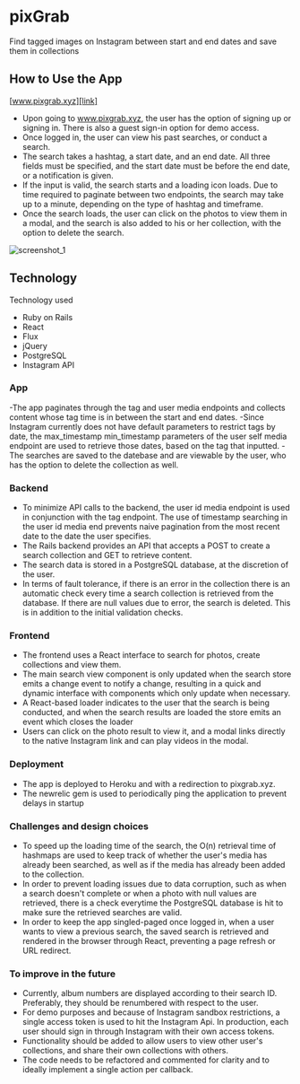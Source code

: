 # pixGrab
Find tagged images on Instagram between start and end dates and save them in collections

## How to Use the App
[www.pixgrab.xyz][link]

[link]: www.pixgrab.xyz

- Upon going to www.pixgrab.xyz, the user has the option of signing up or signing in. There is also a guest sign-in option for demo access.
- Once logged in, the user can view his past searches, or conduct a search.
- The search takes a hashtag, a start date, and an end date. All three fields must be specified, and the start date must be before the end date, or a notification is given.
- If the input is valid, the search starts and a loading icon loads. Due to time required to paginate between two endpoints, the search may take up to a minute, depending on the type of hashtag and timeframe.
- Once the search loads, the user can click on the photos to view them in a modal, and the search is also added to his or her collection, with the option to delete the search.

![screenshot_1]

[screenshot_1]: http://res.cloudinary.com/danlau168/image/upload/v1449817150/Screen_Shot_2015-12-10_at_10.58.26_PM_fytppn.png

## Technology
Technology used
- Ruby on Rails
- React
- Flux
- jQuery
- PostgreSQL
- Instagram API

### App
-The app paginates through the tag and user media endpoints and collects content whose tag time is in between the start and end dates.
-Since Instagram currently does not have default parameters to restrict tags by date, the max_timestamp min_timestamp parameters of the user self media endpoint are used to retrieve those dates, based on the tag that inputted.
-The searches are saved to the datebase and are viewable by the user, who has the option to delete the collection as well.

### Backend
- To minimize API calls to the backend, the user id media endpoint is used in conjunction with the tag endpoint. The use of timestamp searching in the user id media end prevents naive pagination from the most recent date to the date the user specifies.
- The Rails backend provides an API that accepts a POST to create a search collection and GET to retrieve content.
- The search data is stored in a PostgreSQL database, at the discretion of the user.
- In terms of fault tolerance, if there is an error in the collection there is an automatic check every time a search collection is retrieved from the database. If there are null values due to error, the search is deleted. This is in addition to the initial validation checks.


### Frontend
- The frontend uses a React interface to search for photos, create collections and view them.
- The main search view component is only updated when the search store emits a change event to notify a change, resulting in a quick and dynamic interface with components which only update when necessary.
- A React-based loader indicates to the user that the search is being conducted, and when the search results are loaded the store emits an event which closes the loader
- Users can click on the photo result to view it, and a modal links directly to the native Instagram link and can play videos in the modal.

### Deployment
- The app is deployed to Heroku and with a redirection to pixgrab.xyz.
- The newrelic gem is used to periodically ping the application to prevent delays in startup

### Challenges and design choices
- To speed up the loading time of the search, the O(n) retrieval time of hashmaps are used to keep track of whether the user's media has already been searched, as well as if the media has already been added to the collection.
- In order to prevent loading issues due to data corruption, such as when a search doesn't complete or when a photo with null values are retrieved, there is a check everytime the PostgreSQL database is hit to make sure the retrieved searches are valid.
- In order to keep the app singled-paged once logged in, when a user wants to view a previous search, the saved search is retrieved and rendered in the browser through React, preventing a page refresh or URL redirect.

### To improve in the future
- Currently, album numbers are displayed according to their search ID. Preferably, they should be renumbered with respect to the user.
- For demo purposes and because of Instagram sandbox restrictions, a single access token is used to hit the Instagram Api. In production, each user should sign in through Instagram with their own access tokens.
- Functionality should be added to allow users to view other user's collections, and share their own collections with others.
- The code needs to be refactored and commented for clarity and to ideally implement a single action per callback.
